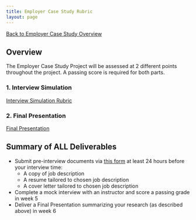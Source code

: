 ```yaml
---
title: Employer Case Study Rubric
layout: page
---
```


[Back to Employer Case Study Overview](./index.html)

## Overview
The Employer Case Study Project will be assessed at 2 different points throughout the project. A passing score is required for both parts.

### 1. Interview Simulation
[Interview Simulation Rubric](./interview_simulation_rubric.html)

### 2. Final Presentation
[Final Presentation](./final_presentation.html)

## Summary of ALL Deliverables
* Submit pre-interview documents via [this form](https://docs.google.com/forms/d/e/1FAIpQLScmIo-SF8uxj9obkBEtxOSfPxQgycIYnL_kMBJBBZg23pbMFQ/viewform) at least 24 hours before your interview time:
  * A copy of job description
  * A resume tailored to chosen job description
  * A cover letter tailored to chosen job description
* Complete a mock interview with an instructor and score a passing grade in week 5
* Deliver a Final Presentation summarizing your research (as described above) in week 6
